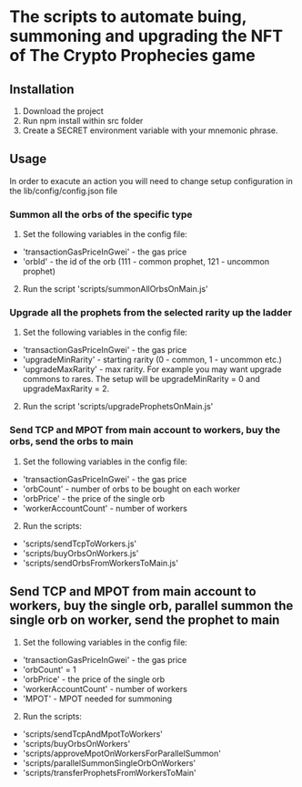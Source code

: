 # The scripts to automate buing, summoning and upgrading the NFT of The Crypto Prophecies game

## Installation

1. Download the project
2. Run npm install within src folder
3. Create a SECRET environment variable with your mnemonic phrase.

## Usage

In order to exacute an action you will need to change setup configuration in the lib/config/config.json file

### Summon all the orbs of the specific type

1. Set the following variables in the config file:
- 'transactionGasPriceInGwei' - the gas price
- 'orbId' - the id of the orb (111 - common prophet, 121 - uncommon prophet) 
2. Run the script 'scripts/summonAllOrbsOnMain.js'

### Upgrade all the prophets from the selected rarity up the ladder 

1. Set the following variables in the config file:
- 'transactionGasPriceInGwei' - the gas price
- 'upgradeMinRarity' - starting rarity (0 - common, 1 - uncommon etc.)
- 'upgradeMaxRarity' - max rarity. For example you may want upgrade commons to rares. The setup will be upgradeMinRarity = 0 and upgradeMaxRarity = 2.
2. Run the script 'scripts/upgradeProphetsOnMain.js'

### Send TCP and MPOT from main account to workers, buy the orbs, send the orbs to main

1. Set the following variables in the config file:
- 'transactionGasPriceInGwei' - the gas price
- 'orbCount' - number of orbs to be bought on each worker
- 'orbPrice' - the price of the single orb
- 'workerAccountCount' - number of workers
2. Run the scripts:
- 'scripts/sendTcpToWorkers.js'
- 'scripts/buyOrbsOnWorkers.js'
- 'scripts/sendOrbsFromWorkersToMain.js'

## Send TCP and MPOT from main account to workers, buy the single orb, parallel summon the single orb on worker, send the prophet to main

1. Set the following variables in the config file:
- 'transactionGasPriceInGwei' - the gas price
- 'orbCount' = 1
- 'orbPrice' - the price of the single orb
- 'workerAccountCount' - number of workers
- 'MPOT' - MPOT needed for summoning
2. Run the scripts:
- 'scripts/sendTcpAndMpotToWorkers'
- 'scripts/buyOrbsOnWorkers'
- 'scripts/approveMpotOnWorkersForParallelSummon'
- 'scripts/parallelSummonSingleOrbOnWorkers'
- 'scripts/transferProphetsFromWorkersToMain'

